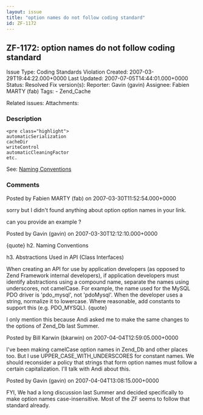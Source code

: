 ```yaml
---
layout: issue
title: "option names do not follow coding standard"
id: ZF-1172
---
```


ZF-1172: option names do not follow coding standard
---------------------------------------------------

 Issue Type: Coding Standards Violation Created: 2007-03-29T19:44:22.000+0000 Last Updated: 2007-07-05T14:44:01.000+0000 Status: Resolved Fix version(s): 
 Reporter:  Gavin (gavin)  Assignee:  Fabien MARTY (fab)  Tags: - Zend\_Cache
 
 Related issues: 
 Attachments: 
### Description

 
    <pre class="highlight">
    automaticSerialization
    cacheDir
    writeControl
    automaticCleaningFactor
    etc.


See: [Naming Conventions](http://framework.zend.com/wiki/x/PQ#PHPCodingStandard%28draft%29-NamingConventions)

 

 

### Comments

Posted by Fabien MARTY (fab) on 2007-03-30T11:52:54.000+0000

sorry but I didn't found anything about option option names in your link.

can you provide an example ?

 

 

Posted by Gavin (gavin) on 2007-03-30T12:12:10.000+0000

{quote} h2. Naming Conventions

h3. Abstractions Used in API (Class Interfaces)

When creating an API for use by application developers (as opposed to Zend Framework internal developers), if application developers must identify abstractions using a compound name, separate the names using underscores, not camelCase. For example, the name used for the MySQL PDO driver is 'pdo\_mysql', not 'pdoMysql'. When the developer uses a string, normalize it to lowercase. Where reasonable, add constants to support this (e.g. PDO\_MYSQL). {quote}

I only mention this because Andi asked me to make the same changes to the options of Zend\_Db last Summer.

 

 

Posted by Bill Karwin (bkarwin) on 2007-04-04T12:59:05.000+0000

I've been making camelCase option names in Zend\_Db and other places too. But I use UPPER\_CASE\_WITH\_UNDERSCORES for constant names. We should reconsider a policy that strings that form option names must follow a certain capitalization. I'll talk with Andi about this.

 

 

Posted by Gavin (gavin) on 2007-04-04T13:08:15.000+0000

FYI, We had a long discussion last Summer and decided specifically to make option names case-insensitive. Most of the ZF seems to follow that standard already.

 

 